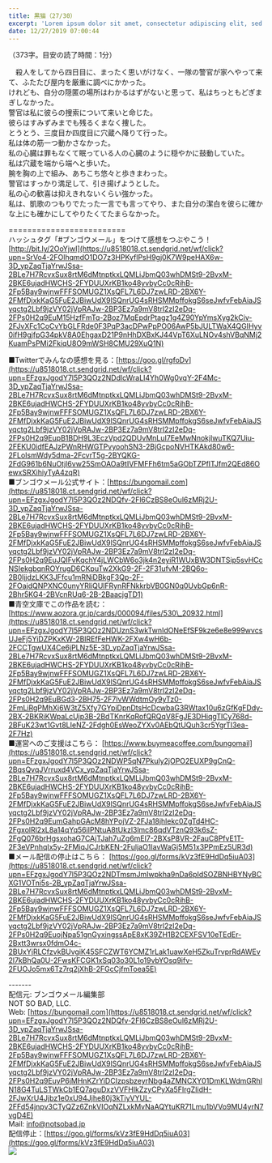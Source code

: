 ```yaml
---
title: 黒猫（27/30）
excerpt: 'Lorem ipsum dolor sit amet, consectetur adipiscing elit, sed do eiusmod tempor incididunt ut labore et dolore magna aliqua. Praesent elementum facilisis leo vel fringilla est ullamcorper eget. At imperdiet dui accumsan sit amet nulla facilisi morbi tempus.'
date: 12/27/2019 07:00:44
---
```


（373字。目安の読了時間：1分）  
  
　殺人をしてから四日目に、まったく思いがけなく、一隊の警官が家へやって来て、ふたたび屋内を厳重に調べにかかった。  
けれども、自分の隠匿の場所はわかるはずがないと思って、私はちっともどぎまぎしなかった。  
警官は私に彼らの捜索について来いと命じた。  
彼らはすみずみまでも残るくまなく捜した。  
とうとう、三度目か四度目に穴蔵へ降りて行った。  
私は体の筋一つ動かさなかった。  
私の心臓は罪もなくて眠っている人の心臓のように穏やかに鼓動していた。  
私は穴蔵を端から端へと歩いた。  
腕を胸の上で組み、あちこち悠々と歩きまわった。  
警官はすっかり満足して、引き揚げようとした。  
私の心の歓喜は抑えきれないくらい強かった。  
私は、凱歌のつもりでたった一言でも言ってやり、また自分の潔白を彼らに確かな上にも確かにしてやりたくてたまらなかった。  
  
\=========================  
ハッシュタグ「#ブンゴウメール」をつけて感想をつぶやこう！　  
[http://bit.ly/2OoYjwI](https://u8518018.ct.sendgrid.net/wf/click?upn=SrVo4-2FOlhqmdO1DO7z3HPKyflPsH9gj0K7W9peHAX6w-3D_ypZaqTjaYrwJSsa-2BLe7H7RcvxSux8rtM6dMtnptkxLQMLiJbmQ03whDMSt9-2BvxM-2BKE6ujadHWCHS-2FYDUUXrKB1ko48yvbyCc0cRihB-2Fp5Bay9wjnwFFFSOMUGZ1XsQFL7L6DJ7zwLRD-2BX6Y-2FMfDjxkKaG5FuE2JBiwUdX9lSQnrUG4sRHSMMpffokgS6seJwfvFebAiaJSyqctg2Lbf9jzVY02jVpRAJw-2BP3Ez7a9mV8trl2zI2eDq-2FPs0H2q9EuM15HzfFmTq-2Boz7MqEpdrPtagz1g4Z90YpYmsXyg2kCiv-2FJvXFc1CoCvYbGLFRde0F3PqP3acDPwPpPO06AwP5bJULTWaX4QGIHyv0ifH9gjfpG34pkV8A0EhgaxD21P9nHhDXBxKJ44VpT6XuLNOv4shVBqNMj2KuamPsPMi2FkiqU8O9mWSH8CMU29XuQ1N)  
  
■Twitterでみんなの感想を見る：[https://goo.gl/rgfoDv](https://u8518018.ct.sendgrid.net/wf/click?upn=EFzgxJgodY7l5P3QOz2NDdlcWraLI4Yh0Wg0vqY-2F4Mc-3D_ypZaqTjaYrwJSsa-2BLe7H7RcvxSux8rtM6dMtnptkxLQMLiJbmQ03whDMSt9-2BvxM-2BKE6ujadHWCHS-2FYDUUXrKB1ko48yvbyCc0cRihB-2Fp5Bay9wjnwFFFSOMUGZ1XsQFL7L6DJ7zwLRD-2BX6Y-2FMfDjxkKaG5FuE2JBiwUdX9lSQnrUG4sRHSMMpffokgS6seJwfvFebAiaJSyqctg2Lbf9jzVY02jVpRAJw-2BP3Ez7a9mV8trl2zI2eDq-2FPs0H2q9EupB1BDH9L3EczVpd2QDUvMnLuI7EeMwNnokjlwuTKQ7Uiu-2FEKU0idfEAJzPWnRHWGTPvyoohSN3-2BjGcpoNVHTKAkd80w6-2FLoIsmWdy5dma-2FcvrT5g-2BYQKG-2FdG961b6NuOtjl6vw25SmOAOa9tIVFMFFh6tm5aGObTZPfITJfm2QEd86OewxSRXihiyTyA4zqR)  
■ブンゴウメール公式サイト：[https://bungomail.com](https://u8518018.ct.sendgrid.net/wf/click?upn=EFzgxJgodY7l5P3QOz2NDQfv-2Fl6CzBS8eOul6zMRj2U-3D_ypZaqTjaYrwJSsa-2BLe7H7RcvxSux8rtM6dMtnptkxLQMLiJbmQ03whDMSt9-2BvxM-2BKE6ujadHWCHS-2FYDUUXrKB1ko48yvbyCc0cRihB-2Fp5Bay9wjnwFFFSOMUGZ1XsQFL7L6DJ7zwLRD-2BX6Y-2FMfDjxkKaG5FuE2JBiwUdX9lSQnrUG4sRHSMMpffokgS6seJwfvFebAiaJSyqctg2Lbf9jzVY02jVpRAJw-2BP3Ez7a9mV8trl2zI2eDq-2FPs0H2q9EuJQIFvKqchY4jLWCbW6o3jk4n2eyiR1WUxBW3DNTSip5svHCcNSIekgbqnROYrugD6CKpuTw2XkG9-2F-2F31ufvM-2BQ6o-2B0ljjdzLKK3JFfcu1mRNiDBkgF3Qp-2F-2FOajdQNPXNC0unyYRliQUlFRynRFNkkrbVB0GN0q0UvbGp6nR-2Bhr5KG4-2BVcnRUq6-2B-2BaacjgTD1)  
■青空文庫でこの作品を読む：[https://www.aozora.gr.jp/cards/000094/files/530\_20932.html](https://u8518018.ct.sendgrid.net/wf/click?upn=EFzgxJgodY7l5P3QOz2NDUznS3wkTwnIdONeEfSF9kze6e8e999wvcsUJeFj5YiDZPKxKW-2BlREfFeHWK-2FXw4wH6b-2FCCTgwUX4Ce6jPLNz5E-3D_ypZaqTjaYrwJSsa-2BLe7H7RcvxSux8rtM6dMtnptkxLQMLiJbmQ03whDMSt9-2BvxM-2BKE6ujadHWCHS-2FYDUUXrKB1ko48yvbyCc0cRihB-2Fp5Bay9wjnwFFFSOMUGZ1XsQFL7L6DJ7zwLRD-2BX6Y-2FMfDjxkKaG5FuE2JBiwUdX9lSQnrUG4sRHSMMpffokgS6seJwfvFebAiaJSyqctg2Lbf9jzVY02jVpRAJw-2BP3Ez7a9mV8trl2zI2eDq-2FPs0H2q9EuBGd3-2BH75-2F7lvWWdtmOy9yTz0-2FmLiRgPMhXj6W3tZ5Xfy7GYpiDpnDtsHcDcwbaG3RWtax10u6zGfKgFDdy-2BX-2BKRiKWpaLcUjp3B-2BdTKnrKqRofQRQqV8FgJE3DHiqgTlCy768d-2BFuK23wt1Gvt8LIeNZ-2Fdgh0EsWeoZYXv0AEbQtUQuh3cr5YgrTI3ea-2F7Hz)  
■運営へのご支援はこちら： [https://www.buymeacoffee.com/bungomail](https://u8518018.ct.sendgrid.net/wf/click?upn=EFzgxJgodY7l5P3QOz2NDWP5qN7Pkuly2jOPO2EUXP9gCnQ-2BqsQvqJVrruxd4VCx_ypZaqTjaYrwJSsa-2BLe7H7RcvxSux8rtM6dMtnptkxLQMLiJbmQ03whDMSt9-2BvxM-2BKE6ujadHWCHS-2FYDUUXrKB1ko48yvbyCc0cRihB-2Fp5Bay9wjnwFFFSOMUGZ1XsQFL7L6DJ7zwLRD-2BX6Y-2FMfDjxkKaG5FuE2JBiwUdX9lSQnrUG4sRHSMMpffokgS6seJwfvFebAiaJSyqctg2Lbf9jzVY02jVpRAJw-2BP3Ez7a9mV8trl2zI2eDq-2FPs0H2q9EumGahpGAcM8hYPojVZ-2FJa18jhlekc0ZgTd4HC-2FgxolRl2xL8a14qYq56iIPNtuA8tUkzl3lmc86qdVTznQ93k6sZ-2FgQ076brHgsxohaG7CAjTJah7uZg6mEl7-2BXsP8VR-2FauC8PfvE1T-2F3eVPnhqIx5y-2FMiqJCJrbKEN-2FuljaO1IavWaGj5M51x3PPmEz5UR3d)  
■メール配信の停止はこちら： [https://goo.gl/forms/kVz3fE9HdDq5iuA03](https://u8518018.ct.sendgrid.net/wf/click?upn=EFzgxJgodY7l5P3QOz2NDTmsmJmIwpkha9nDa6pIdSOZBNHBYNyBCXG1VOTni5s-2B_ypZaqTjaYrwJSsa-2BLe7H7RcvxSux8rtM6dMtnptkxLQMLiJbmQ03whDMSt9-2BvxM-2BKE6ujadHWCHS-2FYDUUXrKB1ko48yvbyCc0cRihB-2Fp5Bay9wjnwFFFSOMUGZ1XsQFL7L6DJ7zwLRD-2BX6Y-2FMfDjxkKaG5FuE2JBiwUdX9lSQnrUG4sRHSMMpffokgS6seJwfvFebAiaJSyqctg2Lbf9jzVY02jVpRAJw-2BP3Ez7a9mV8trl2zI2eDq-2FPs0H2q9EuojNpa51gnGyxingssApE8xK39ZH1B2CEXFSV10eTEdEr-2Bxtt3wrsx0fdmO4c-2BUxYjRLCfzvkBUvgiK45SFCZWT6YCMZ1rLak1uawXeH5ZkuTrvprRdAWEv2l7kBhQa0U-2FwsKFCGK1xSq03o30L1o19vbYOsq9ifv-2FUOJo5mx6Tz7rq2jXhB-2FGcCjfmToea5E)  
  
\-------  
配信元: ブンゴウメール編集部  
NOT SO BAD, LLC.  
Web: [https://bungomail.com](https://u8518018.ct.sendgrid.net/wf/click?upn=EFzgxJgodY7l5P3QOz2NDQfv-2Fl6CzBS8eOul6zMRj2U-3D_ypZaqTjaYrwJSsa-2BLe7H7RcvxSux8rtM6dMtnptkxLQMLiJbmQ03whDMSt9-2BvxM-2BKE6ujadHWCHS-2FYDUUXrKB1ko48yvbyCc0cRihB-2Fp5Bay9wjnwFFFSOMUGZ1XsQFL7L6DJ7zwLRD-2BX6Y-2FMfDjxkKaG5FuE2JBiwUdX9lSQnrUG4sRHSMMpffokgS6seJwfvFebAiaJSyqctg2Lbf9jzVY02jVpRAJw-2BP3Ez7a9mV8trl2zI2eDq-2FPs0H2q9EuyP6jMHnKZrYiDCIzpsbzeyrNbg4aZMNCXY01DmKLWdmGRhIN18G4TuLSTWkCb1EQ7aguDxzVVFHIkZzyCPyXa5FIrgZIidH-2FJwXrU4Jjbz1e0xU94Jjhe80j3kTiyVYUL-2FFd54jnpv3CTyQZz6ZnkVIOqNZLxkMvNaAQYtuKR71Lmu1bVVo9MU4yrN7vgD4E)  
Mail: info@notsobad.jp  
配信停止：[https://goo.gl/forms/kVz3fE9HdDq5iuA03](https://goo.gl/forms/kVz3fE9HdDq5iuA03)  
![](https://u8518018.ct.sendgrid.net/wf/open?upn=ypZaqTjaYrwJSsa-2BLe7H7RcvxSux8rtM6dMtnptkxLQMLiJbmQ03whDMSt9-2BvxM-2BKE6ujadHWCHS-2FYDUUXrKB1ko48yvbyCc0cRihB-2Fp5Bay9wjnwFFFSOMUGZ1XsQFL7L6DJ7zwLRD-2BX6Y-2FMfDjxkKaG5FuE2JBiwUdX9lSQnrUG4sRHSMMpffokgS6seJwfvFebAiaJSyqctg2Lbf9jzVY02jVpRAJw-2BP3Ez7a9mV8trl2zI2eDq-2FPs0H2q9Eu2MhFWTipxCzYabehJrNV48qIlRn-2F5T-2BozJZfBQm3yEC4B5PUD6O2t-2FXvkV6OhZaFEKqSQFZ-2B-2BT9bc8Ry-2FTE1YOw-2FGcsyQ7G6BjWl4II9rcn62muMP4Bb21Cfjj3yD4yGr0vOxZgu567-2BLPO66ejnyVdk2p9Z1AQGjCvrNnbv-2Bx4xYYcUGcVBo73T34gHSOYiVweEgHDbfu8oTr69p2z5-2Bg-3D-3D)